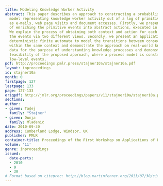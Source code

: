 ```yaml
---
title: Modeling Knowledge Worker Activity
abstract: This paper describes an approach to constructing a probabilistic process
  model representing knowledge worker activity out of a log of primitive events, such
  as e-mails, web page visits and document accesses. Firstly, we present the process
  of enriching the primitive events into abstract actions, executed in different contexts.
  We explain the process of obtaining both context and action for each event by clustering
  the events via two different views. Secondly, we present an application of probabilistic
  deterministic finite automata to model the transitions between consecutive actions
  within the same context and demonstrate the approach on real-world knowledge worker
  data for the purpose of understanding knowledge processes and demonstrating the
  feasibility of the proposed approach, where a process model is constructed out of
  low-level events.
pdf: http://proceedings.pmlr.press/stajner10a/stajner10a.pdf
layout: inproceedings
id: stajner10a
month: 0
firstpage: 127
lastpage: 133
page: 127-133
origpdf: http://jmlr.org/proceedings/papers/v11/stajner10a/stajner10a.pdf
sections: 
author:
- given: Tadej
  family: "Štajner"
- given: Dunja
  family: Mladeniƈ
date: 2010-09-30
address: Cumberland Lodge, Windsor, UK
publisher: PMLR
container-title: Proceedings of the First Workshop on Applications of Pattern Analysis
volume: '11'
genre: inproceedings
issued:
  date-parts:
  - 2010
  - 9
  - 30
# Format based on citeproc: http://blog.martinfenner.org/2013/07/30/citeproc-yaml-for-bibliographies/
---
```

